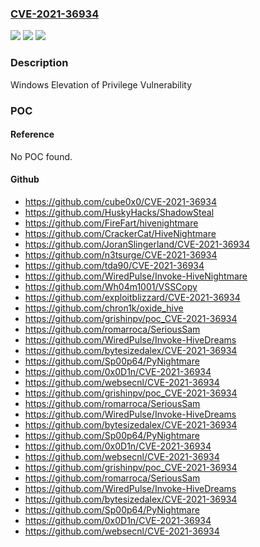 ### [CVE-2021-36934](https://cve.mitre.org/cgi-bin/cvename.cgi?name=CVE-2021-36934)
![](https://img.shields.io/static/v1?label=Product&message=Windows%20Server%2C%20version%2020H2%20(Server%20Core%20Installation)&color=blue)
![](https://img.shields.io/static/v1?label=Version&message=n%2Fa&color=blue)
![](https://img.shields.io/static/v1?label=Vulnerability&message=Elevation%20of%20Privilege&color=brighgreen)

### Description

Windows Elevation of Privilege Vulnerability

### POC

#### Reference
No POC found.

#### Github
- https://github.com/cube0x0/CVE-2021-36934
- https://github.com/HuskyHacks/ShadowSteal
- https://github.com/FireFart/hivenightmare
- https://github.com/CrackerCat/HiveNightmare
- https://github.com/JoranSlingerland/CVE-2021-36934
- https://github.com/n3tsurge/CVE-2021-36934
- https://github.com/tda90/CVE-2021-36934
- https://github.com/WiredPulse/Invoke-HiveNightmare
- https://github.com/Wh04m1001/VSSCopy
- https://github.com/exploitblizzard/CVE-2021-36934
- https://github.com/chron1k/oxide_hive
- https://github.com/grishinpv/poc_CVE-2021-36934
- https://github.com/romarroca/SeriousSam
- https://github.com/WiredPulse/Invoke-HiveDreams
- https://github.com/bytesizedalex/CVE-2021-36934
- https://github.com/Sp00p64/PyNightmare
- https://github.com/0x0D1n/CVE-2021-36934
- https://github.com/websecnl/CVE-2021-36934
- https://github.com/grishinpv/poc_CVE-2021-36934
- https://github.com/romarroca/SeriousSam
- https://github.com/WiredPulse/Invoke-HiveDreams
- https://github.com/bytesizedalex/CVE-2021-36934
- https://github.com/Sp00p64/PyNightmare
- https://github.com/0x0D1n/CVE-2021-36934
- https://github.com/websecnl/CVE-2021-36934
- https://github.com/grishinpv/poc_CVE-2021-36934
- https://github.com/romarroca/SeriousSam
- https://github.com/WiredPulse/Invoke-HiveDreams
- https://github.com/bytesizedalex/CVE-2021-36934
- https://github.com/Sp00p64/PyNightmare
- https://github.com/0x0D1n/CVE-2021-36934
- https://github.com/websecnl/CVE-2021-36934

